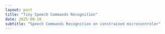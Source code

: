 ```yaml
---
layout: post
title: "Tiny Speech Commands Recognition"
date: 2025-08-10
subtitle: "Speech Commands Recognition on constrained microcontroler"
---
```


<head>
  <style>
    /* Apply full justification to all paragraphs */
    p {
      text-align: justify;
    }
  </style>
</head>